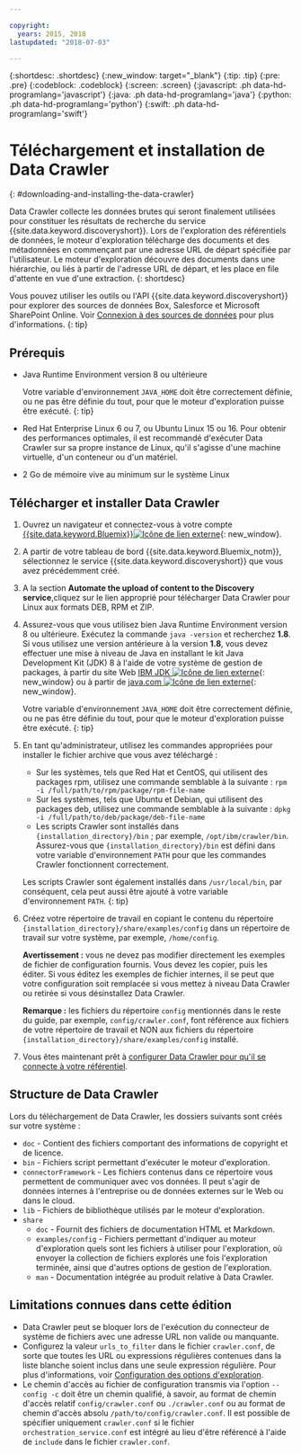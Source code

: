 ```yaml
---

copyright:
  years: 2015, 2018
lastupdated: "2018-07-03"

---
```


{:shortdesc: .shortdesc}
{:new_window: target="_blank"}
{:tip: .tip}
{:pre: .pre}
{:codeblock: .codeblock}
{:screen: .screen}
{:javascript: .ph data-hd-programlang='javascript'}
{:java: .ph data-hd-programlang='java'}
{:python: .ph data-hd-programlang='python'}
{:swift: .ph data-hd-programlang='swift'}

# Téléchargement et installation de Data Crawler
{: #downloading-and-installing-the-data-crawler}

Data Crawler collecte les données brutes qui seront finalement utilisées pour constituer les résultats de recherche du service {{site.data.keyword.discoveryshort}}. Lors de l'exploration des référentiels de données, le moteur d'exploration télécharge des documents et des métadonnées en commençant par une adresse URL de départ spécifiée par l'utilisateur. Le moteur d'exploration découvre des documents dans une hiérarchie, ou liés à partir de l'adresse URL de départ, et les place en file d'attente en vue d'une extraction.
{: shortdesc}

Vous pouvez utiliser les outils ou l'API {{site.data.keyword.discoveryshort}} pour explorer des sources de données Box, Salesforce et Microsoft SharePoint Online. Voir [Connexion à des sources de données](/docs/services/discovery/connect.html) pour plus d'informations.
{: tip}

## Prérequis

-   Java Runtime Environment version 8 ou ultérieure

    Votre variable d'environnement `JAVA_HOME` doit être correctement définie, ou ne pas être définie du tout, pour que le moteur d'exploration puisse être exécuté.
    {: tip}
-   Red Hat Enterprise Linux 6 ou 7, ou Ubuntu Linux 15 ou 16. Pour obtenir des performances optimales, il est recommandé d'exécuter Data Crawler sur sa propre instance de Linux, qu'il s'agisse d'une machine virtuelle, d'un conteneur ou d'un matériel.

-   2 Go de mémoire vive au minimum sur le système Linux

## Télécharger et installer Data Crawler

1.  Ouvrez un navigateur et connectez-vous à votre compte [{{site.data.keyword.Bluemix}}![Icône de lien externe](../../icons/launch-glyph.svg "Icône de lien externe")](https://console.ng.bluemix.net){: new_window}.

1.  A partir de votre tableau de bord {{site.data.keyword.Bluemix_notm}}, sélectionnez le service {{site.data.keyword.discoveryshort}} que vous avez précédemment créé.

1.  A la section **Automate the upload of content to the Discovery service**,cliquez sur le lien approprié pour télécharger Data Crawler pour Linux aux formats DEB, RPM et ZIP.

1.  Assurez-vous que vous utilisez bien Java Runtime Environment version 8 ou ultérieure. Exécutez la commande `java -version` et recherchez **1.8**. Si vous utilisez une version antérieure à la version **1.8**, vous devez effectuer une mise à niveau de Java en installant le kit Java Development Kit (JDK) 8 à l'aide de votre système de gestion de packages, à partir du site Web [IBM JDK ![Icône de lien externe](../../icons/launch-glyph.svg "Icône de lien externe")](https://www.ibm.com/developerworks/java/jdk/){: new_window} ou à partir de [java.com ![Icône de lien externe](../../icons/launch-glyph.svg "Icône de lien externe")](http://www.java.com){: new_window}.

    Votre variable d'environnement `JAVA_HOME` doit être correctement définie, ou ne pas être définie du tout, pour que le moteur d'exploration puisse être exécuté.
    {: tip}

1.  En tant qu'administrateur, utilisez les commandes appropriées pour installer le fichier archive que vous avez téléchargé :

    -   Sur les systèmes, tels que Red Hat et CentOS, qui utilisent des packages rpm, utilisez une commande semblable à la suivante : `rpm -i /full/path/to/rpm/package/rpm-file-name`
    -   Sur les systèmes, tels que Ubuntu et Debian, qui utilisent des packages deb, utilisez une commande semblable à la suivante : `dpkg -i /full/path/to/deb/package/deb-file-name`
    -   Les scripts Crawler sont installés dans `{installation_directory}/bin` ; par exemple, `/opt/ibm/crawler/bin`. Assurez-vous que `{installation_directory}/bin` est défini dans votre variable d'environnement `PATH` pour que les commandes Crawler fonctionnent correctement.

    Les scripts Crawler sont également installés dans `/usr/local/bin`, par conséquent, cela peut aussi être ajouté à votre variable d'environnement `PATH`.
    {: tip}
1.  Créez votre répertoire de travail en copiant le contenu du répertoire `{installation_directory}/share/examples/config` dans un répertoire de travail sur votre système, par exemple, `/home/config`.

    **Avertissement :** vous ne devez pas modifier directement les exemples de fichier de configuration fournis. Vous devez les copier, puis les éditer. Si vous éditez les exemples de fichier internes, il se peut que votre configuration soit remplacée si vous mettez à niveau Data Crawler ou retirée si vous désinstallez Data Crawler.

    **Remarque :** les fichiers du répertoire `config` mentionnés dans le reste du guide, par exemple, `config/crawler.conf`, font référence aux fichiers de votre répertoire de travail et NON aux fichiers du répertoire `{installation_directory}/share/examples/config` installé.

1.  Vous êtes maintenant prêt à [configurer Data Crawler pour qu'il se connecte à votre référentiel](/docs/services/discovery/data-crawler-seeds.html).

## Structure de Data Crawler

Lors du téléchargement de Data Crawler, les dossiers suivants sont créés sur votre système :

-   `doc` - Contient des fichiers comportant des informations de copyright et de licence.
-   `bin` - Fichiers script permettant d'exécuter le moteur d'exploration.
-   `connectorFramework` - Les fichiers contenus dans ce répertoire vous permettent de communiquer avec vos données. Il peut s'agir de données internes à l'entreprise ou de données externes sur le Web ou dans le cloud.
-   `lib` - Fichiers de bibliothèque utilisés par le moteur d'exploration.
-   `share`
    -   `doc` - Fournit des fichiers de documentation HTML et Markdown.
    -   `examples/config` - Fichiers permettant d'indiquer au moteur d'exploration quels sont les fichiers à utiliser pour l'exploration, où envoyer la collection de fichiers explorés une fois l'exploration terminée, ainsi que d'autres options de gestion de l'exploration.
    -   `man` - Documentation intégrée au produit relative à Data Crawler.

## Limitations connues dans cette édition

-   Data Crawler peut se bloquer lors de l'exécution du connecteur de système de fichiers avec une adresse URL non valide ou manquante.
-   Configurez la valeur `urls_to_filter` dans le fichier `crawler.conf`, de sorte que toutes les URL ou expressions régulières contenues dans la liste blanche soient inclus dans une seule expression régulière. Pour plus d'informations, voir [Configuration des options d'exploration](/docs/services/discovery/data-crawler-discovery.html#configuring-crawl-options).
-   Le chemin d'accès au fichier de configuration transmis via l'option `--config -c` doit être un chemin qualifié, à savoir, au format de chemin d'accès relatif `config/crawler.conf` ou
`./crawler.conf` ou au format de chemin d'accès absolu `/path/to/config/crawler.conf`. Il est possible de spécifier uniquement `crawler.conf` si le fichier `orchestration_service.conf` est intégré au lieu d'être référencé à l'aide de `include` dans le fichier `crawler.conf`.
